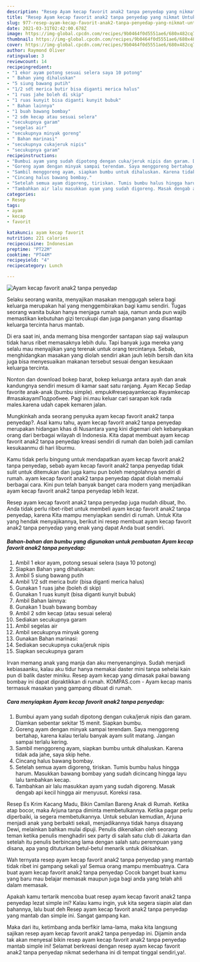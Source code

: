 ```yaml
---
description: "Resep Ayam kecap favorit anak2 tanpa penyedap yang nikmat Untuk Jualan"
title: "Resep Ayam kecap favorit anak2 tanpa penyedap yang nikmat Untuk Jualan"
slug: 977-resep-ayam-kecap-favorit-anak2-tanpa-penyedap-yang-nikmat-untuk-jualan
date: 2021-03-31T02:42:00.678Z
image: https://img-global.cpcdn.com/recipes/9b0464f0d5551ae6/680x482cq70/ayam-kecap-favorit-anak2-tanpa-penyedap-foto-resep-utama.jpg
thumbnail: https://img-global.cpcdn.com/recipes/9b0464f0d5551ae6/680x482cq70/ayam-kecap-favorit-anak2-tanpa-penyedap-foto-resep-utama.jpg
cover: https://img-global.cpcdn.com/recipes/9b0464f0d5551ae6/680x482cq70/ayam-kecap-favorit-anak2-tanpa-penyedap-foto-resep-utama.jpg
author: Raymond Oliver
ratingvalue: 3
reviewcount: 14
recipeingredient:
- "1 ekor ayam potong sesuai selera saya 10 potong"
- " Bahan yang dihaluskan"
- "5 siung bawang putih"
- "1/2 sdt merica butir bisa diganti merica halus"
- "1 ruas jahe boleh di skip"
- "1 ruas kunyit bisa diganti kunyit bubuk"
- " Bahan lainnya"
- "1 buah bawang bombay"
- "2 sdm kecap atau sesuai selera"
- "secukupnya garam"
- "segelas air"
- "secukupnya minyak goreng"
- " Bahan marinasi"
- "secukupnya cukajeruk nipis"
- "secukupnya garam"
recipeinstructions:
- "Bumbui ayam yang sudah dipotong dengan cuka/jeruk nipis dan garam. Diamkan sebentar sekitar 15 menit. Siapkan bumbu."
- "Goreng ayam dengan minyak sampai terendam. Saya menggoreng bertahap, karena kalau terlalu banyak ayam sulit matang. Jangan sampai terlalu kering."
- "Sambil menggoreng ayam, siapkan bumbu untuk dihaluskan. Karena tidak ada jahe, saya skip hehe."
- "Cincang halus bawang bombay."
- "Setelah semua ayam digoreng, tiriskan. Tumis bumbu halus hingga harum. Masukkan bawang bombay yang sudah dicincang hingga layu lalu tambahkan kecap."
- "Tambahkan air lalu masukkan ayam yang sudah digoreng. Masak dengab api kecil hingga air menyusut. Koreksi rasa."
categories:
- Resep
tags:
- ayam
- kecap
- favorit

katakunci: ayam kecap favorit 
nutrition: 221 calories
recipecuisine: Indonesian
preptime: "PT22M"
cooktime: "PT44M"
recipeyield: "4"
recipecategory: Lunch

---
```



![Ayam kecap favorit anak2 tanpa penyedap](https://img-global.cpcdn.com/recipes/9b0464f0d5551ae6/680x482cq70/ayam-kecap-favorit-anak2-tanpa-penyedap-foto-resep-utama.jpg)

Selaku seorang wanita, menyajikan masakan menggugah selera bagi keluarga merupakan hal yang menggembirakan bagi kamu sendiri. Tugas seorang  wanita bukan hanya menjaga rumah saja, namun anda pun wajib memastikan kebutuhan gizi tercukupi dan juga panganan yang disantap keluarga tercinta harus mantab.

Di era  saat ini, anda memang bisa mengorder santapan siap saji walaupun tidak harus ribet memasaknya lebih dulu. Tapi banyak juga mereka yang selalu mau menyajikan yang terenak untuk orang tercintanya. Sebab, menghidangkan masakan yang diolah sendiri akan jauh lebih bersih dan kita juga bisa menyesuaikan makanan tersebut sesuai dengan kesukaan keluarga tercinta. 

Nonton dan download bokep barat, bokep keluarga antara ayah dan anak kandungnya sendiri mesum di kamar saat satu ranjang. Ayam Kecap Sedap favorite anak-anak (bumbu simple). empuk#resepayamkecap #ayamkecap #masakayamПодробнее. Pagi ini.mau keluar cari sarapan kok rada males.karena udah capek kemaren jalan.

Mungkinkah anda seorang penyuka ayam kecap favorit anak2 tanpa penyedap?. Asal kamu tahu, ayam kecap favorit anak2 tanpa penyedap merupakan hidangan khas di Nusantara yang kini digemari oleh kebanyakan orang dari berbagai wilayah di Indonesia. Kita dapat membuat ayam kecap favorit anak2 tanpa penyedap kreasi sendiri di rumah dan boleh jadi camilan kesukaanmu di hari liburmu.

Kamu tidak perlu bingung untuk mendapatkan ayam kecap favorit anak2 tanpa penyedap, sebab ayam kecap favorit anak2 tanpa penyedap tidak sulit untuk ditemukan dan juga kamu pun boleh mengolahnya sendiri di rumah. ayam kecap favorit anak2 tanpa penyedap dapat diolah memalui berbagai cara. Kini pun telah banyak banget cara modern yang menjadikan ayam kecap favorit anak2 tanpa penyedap lebih lezat.

Resep ayam kecap favorit anak2 tanpa penyedap juga mudah dibuat, lho. Anda tidak perlu ribet-ribet untuk membeli ayam kecap favorit anak2 tanpa penyedap, karena Kita mampu menyiapkan sendiri di rumah. Untuk Kita yang hendak menyajikannya, berikut ini resep membuat ayam kecap favorit anak2 tanpa penyedap yang enak yang dapat Anda buat sendiri.

<!--inarticleads1-->

##### Bahan-bahan dan bumbu yang digunakan untuk pembuatan Ayam kecap favorit anak2 tanpa penyedap:

1. Ambil 1 ekor ayam, potong sesuai selera (saya 10 potong)
1. Siapkan  Bahan yang dihaluskan:
1. Ambil 5 siung bawang putih
1. Ambil 1/2 sdt merica butir (bisa diganti merica halus)
1. Gunakan 1 ruas jahe (boleh di skip)
1. Gunakan 1 ruas kunyit (bisa diganti kunyit bubuk)
1. Ambil  Bahan lainnya:
1. Gunakan 1 buah bawang bombay
1. Ambil 2 sdm kecap (atau sesuai selera)
1. Sediakan secukupnya garam
1. Ambil segelas air
1. Ambil secukupnya minyak goreng
1. Gunakan  Bahan marinasi:
1. Sediakan secukupnya cuka/jeruk nipis
1. Siapkan secukupnya garam


Irvan memang anak yang manja dan aku menyenanginya. Sudah menjadi kebiasaanku, kalau aku tidur hanya memakai daster mini tanpa sehelai kain pun di balik daster miniku. Resep ayam kecap yang dimasak pakai bawang bombay ini dapat dipraktikkan di rumah. KOMPAS.com - Ayam kecap manis termasuk masakan yang gampang dibuat di rumah. 

<!--inarticleads2-->

##### Cara menyiapkan Ayam kecap favorit anak2 tanpa penyedap:

1. Bumbui ayam yang sudah dipotong dengan cuka/jeruk nipis dan garam. Diamkan sebentar sekitar 15 menit. Siapkan bumbu.
1. Goreng ayam dengan minyak sampai terendam. Saya menggoreng bertahap, karena kalau terlalu banyak ayam sulit matang. Jangan sampai terlalu kering.
1. Sambil menggoreng ayam, siapkan bumbu untuk dihaluskan. Karena tidak ada jahe, saya skip hehe.
1. Cincang halus bawang bombay.
1. Setelah semua ayam digoreng, tiriskan. Tumis bumbu halus hingga harum. Masukkan bawang bombay yang sudah dicincang hingga layu lalu tambahkan kecap.
1. Tambahkan air lalu masukkan ayam yang sudah digoreng. Masak dengab api kecil hingga air menyusut. Koreksi rasa.


Resep Es Krim Kacang Madu, Bikin Camilan Bareng Anak di Rumah. Ketika atap bocor, maka Arjuna tanpa diminta membetulkannya. Ketika pagar perlu diperbaiki, ia segera membetulkannya. Untuk sebulan kemudian, Arjuna menjadi anak yang berbakti sekali, menjadikannya tidak hanya disayang Dewi, melainkan bahkan mulai dipuji. Penulis dikenalkan oleh seorang teman ketika penulis menghadiri sex party di salah satu club di Jakarta dan setelah itu penulis berbincang lama dengan salah satu perempuan yang disana, apa yang dituturkan betul-betul menarik untuk dikisahkan. 

Wah ternyata resep ayam kecap favorit anak2 tanpa penyedap yang mantab tidak ribet ini gampang sekali ya! Semua orang mampu membuatnya. Cara buat ayam kecap favorit anak2 tanpa penyedap Cocok banget buat kamu yang baru mau belajar memasak maupun juga bagi anda yang telah ahli dalam memasak.

Apakah kamu tertarik mencoba buat resep ayam kecap favorit anak2 tanpa penyedap lezat simple ini? Kalau kamu ingin, yuk kita segera siapin alat dan bahannya, lalu buat deh Resep ayam kecap favorit anak2 tanpa penyedap yang mantab dan simple ini. Sangat gampang kan. 

Maka dari itu, ketimbang anda berfikir lama-lama, maka kita langsung sajikan resep ayam kecap favorit anak2 tanpa penyedap ini. Dijamin anda tak akan menyesal bikin resep ayam kecap favorit anak2 tanpa penyedap mantab simple ini! Selamat berkreasi dengan resep ayam kecap favorit anak2 tanpa penyedap nikmat sederhana ini di tempat tinggal sendiri,ya!.

